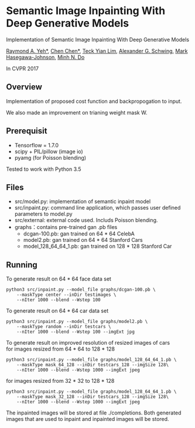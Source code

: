 Semantic Image Inpainting With Deep Generative Models
=====================================================
Implementation of Semantic Image Inpainting With Deep Generative Models

[Raymond A. Yeh*](http://www.isle.illinois.edu/~yeh17/),
[Chen Chen*](http://cchen156.web.engr.illinois.edu/),
[Teck Yian Lim](http://tlim11.web.engr.illinois.edu/),
[Alexander G. Schwing](http://www.alexander-schwing.de/),
[Mark Hasegawa-Johnson](http://www.ifp.illinois.edu/~hasegawa/),
[Minh N. Do](http://minhdo.ece.illinois.edu/)

In CVPR 2017


Overview
--------
Implementation of proposed cost function and backpropogation to input. 

We also made an improvement on trianing weight mask W.

Prerequisit
------------
 - Tensorflow = 1.7.0
 - scipy + PIL/pillow (image io)
 - pyamg (for Poisson blending)

Tested to work with Python 3.5


Files
-----
 - src/model.py: implementation of semantic inpaint model
 - src/inpaint.py: command line application, which passes user defined parameters to model.py
 - src/external: external code used. Includs Poisson blending.
 - graphs：contains pre-trained gan .pb files
     - dcgan-100.pb: gan trained on 64 * 64 CelebA
     - model2.pb: gan trained on 64 * 64 Stanford Cars
     - model_128_64_64_1.pb: gan trained on 128 * 128 Stanford Car

Running
-------
To generate result on 64 * 64 face data set
```
python3 src/inpaint.py --model_file graphs/dcgan-100.pb \
    --maskType center --inDir testimages \
    --nIter 1000 --blend --Wstep 100
```

To generate result on 64 * 64 car data set
```
python3 src/inpaint.py --model_file graphs/model2.pb \
    --maskType random --inDir testcars \
    --nIter 1000 --blend --Wstep 100 --imgExt jpg
```

To generate result on improved resolution of resized images of cars \
for images resized from 64 * 64 to 128 * 128
```
python3 src/inpaint.py --model_file graphs/model_128_64_64_1.pb \
    --maskType mask_64_128 --inDir testcars_128 --imgSize 128\
    --nIter 1000 --blend --Wstep 1000 --imgExt jpeg
```

for images resized from 32 * 32 to 128 * 128
```
python3 src/inpaint.py --model_file graphs/model_128_64_64_1.pb \
    --maskType mask_32_128 --inDir testcars_128 --imgSize 128\
    --nIter 1000 --blend --Wstep 1000 --imgExt jpeg
```
The inpainted images will be stored at file ./completions. Both generated images that are used to inpaint and inpainted images will be stored.

